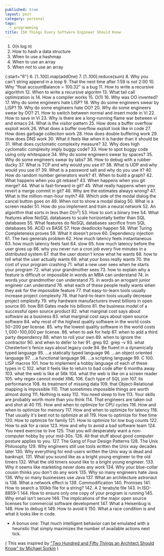 ```yaml
---
published: true
layout: post
category: personal
tags:
  - programming
title: 150 Things Every Software Engineer Should Know
---
```


1. 0(n log n)
2. How to hash a data structure
3. When to use a hashmap
4. When to use an array
5. When *not* to use an array

<!-- more -->

{:start="6"}
6. [1..100].map(addOne)
7. [1..100].reduce(sum)
8. Why you can't string append in a loop 
9. That the next time after 1:59 is not 2:00
10. Why "float accountBalance = 100.32" is a bug
11. How to write a recursive algorithm
12. When to write a recursive algoritm
13. What tail call optimization is
14. How a compiler works
15. O(1)
16. Why was OO invented?
17. Why do some engineers hate LISP?
18. Why do some engineers swear by LISP?
19. Why do some engineers hate OO?
20. Why do some engineers swear by OO?
21. How to switch between normal and insert mode in Vi
22. How to save in Vi
23. Why is there are a long-running flame war between vi and emacs
24. What is the visitor pattern
25. How does a buffer overflow exploit work
26. What does a buffer overflow exploit look like in code
27. How does garbage collection work
28. How does double buffering work
29. How does DNS work
30. What it feels like when it is harder than it should be
31. What does cyclomatic complexity measure? 
32. Why does high cyclomatic complexity imply buggy code?
33. How to spot buggy code using only whitespace
34. Why do some engineers swear by spaces?
35. Why do some engineers swear by tabs?
36. How to debug with a rubber ducky
37. What is TCP and why would you use it?
38. What is UDP and why would you use it?
39. What is a password salt and why do you use it?
40. How do random number generators work?
41. When to build a graph?
42. What happens when you git rebase?
43. When happens when you git merge?
44. What is fast-forward in git?
45. What really happens when you revert a merge commit in git?
46. Why are the estimates always wrong?
47. What is the million-man-hour myth?
48. Which side of the modal dialog the cancel button goes on
49. When *not* to show a modal dialog
50. What is a screen reader
51. How do you implement and train a neural network
52. An algorithm that sorts in less than O(n<sup>2</sup>)
53. How to sort a binary tree
54. What features allow NoSQL databases to scale horizontally better than SQL databases
55. What features do NoSQL databases sacrifice from SQL databases
56. ACID vs BASE
57. How deadlocks happen
58. What Turing Completeness proves
59. What it doesn't prove
60. Dependency injection
61. The two generals problem
62. How much latency feels instantaneous
63. how much latency feels fast
64. slow
65. how much latency before the user gives up
66. why you never run a cron job every five minutes in a distributed system
67. that the user doesn't know what he wants
68. how to tell what the user actually wants
69. what your boss really wants
70. the cost of your program crashing
71. what a new user sees when he starts your program
72. what your grandmother sees
73. how to explain why a feature is difficult or impossible in words an MBA can understand
74. in words your grandmother can understand
75. in words an arrogant junior engineer can understand
76. what each of these people really wants when they ask for the impossible feature
77. that easy-to-learn tools usually increase project complexity
78. that hard-to-learn tools usually decrease project omplexity
79. why hardware manufacturers invest billions in open source
80. how Bill Gates made his billions
81. the business model of a successful open source product
82. what marginal cost says about software as a business
83. what marginal cost says about open source software
84. why most of the highest quality software in the world costs $50-$200 per license.
85. why the lowest quality software in the world costs $1,000-$100,000 per license.
86. when to ask for help
87. when to add a third party dependency
88. when to roll your own
89. when to ignore the contractor
90. and when to defer to her
91. grep
92. grep -v
93. what Chesterton's fence says about legacy code
94. Be fluent in a dynamically typed language
95. ...a statically typed language
96. ...an object oriented language
97. ...a functional language
98. ...a scripting language
99. C
100. LISP macros
101. how to implement a hobby language of each of these types in C
102. what it feels like to return to bad code after 6 months away
103. what the web is like at 56k
104. what the web is like on a screen reader
105. why regex cannot model XML
106. Each type of SQL join
107. its performance
108. its treatment of missing data
109. that Object-Relational mapping is impossible
110. That sometimes impossible things are worth almost doing
111. Nothing is easy
112. You need sleep to live
113. Your skills are probably worth more than you think
114. That engineers are taken out and shot at 40
115. How and when to optimize for CPU cycles
116. How and when to optimize for memory
117. How and when to optimize for latency
118. That usually it's best not to optimize at all
119. How to optimize for free time
120. How to optimize for family
121. How to optimize for low bug counts
122. How to ask for a raise
123. How and why to avoid a bad software team
124. You need exercise to live
125. That you will desperately want a non-computer hobby by your mid-30s.
126. All that stuff about good computer posture applies to you. 
127. The Gang of Four Design Patterns
128. The Unix Philosophy
129. Why engineers still use tools written the Unix way decades later
130. Why everything for end-users written the Unix way is dead and bankrupt.
131. What you sound like as a bright young engineer to the old timers
132. What the old timers sound like to a bright young engineer.
133. Why it seems like marketing never does any work
134. Why your blue-collar cousin thinks you don't do any work
135. Why so many engineers hate Java
136. Why so many businesses use Java
137. What an architecture astronaut is
138. What a network effect is
139. Commodification
140. Promises
141. How to search a 100kb file for a string?
142. A 2 terabyte file
143. In ISO-8859-1
144. How to ensure only one copy of your program is running
145. Why email isn't secure
146. The implications of the major open source licenses for commercial software development
147. What a Heisenbug is
148. How to debug it
149. How to avoid it
150. What a race condition is 
and what it looks like in code.


* A bonus one: That much intelligent behavior can be emulated with a heuristic that simply maximizes the number of available actions next tick.



( This was inspired by ["Two Hundred and Fifty Things an Architect Should Know" by Michael Sorkin](https://www.readingdesign.org/250-things?fbclid=IwAR1QkzCBRB1X2k45QTrJGI1otGGyg8MXYQfZUSlosF2L_ejTuRyqbeGNrzE) )
